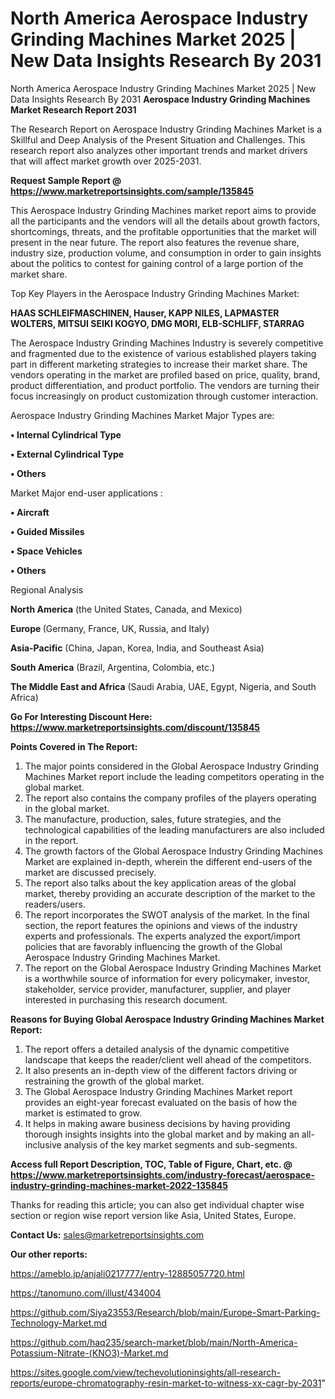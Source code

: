 # North America Aerospace Industry Grinding Machines Market 2025 | New Data Insights Research By 2031
North America Aerospace Industry Grinding Machines Market 2025 | New Data Insights Research By 2031
<strong>Aerospace Industry Grinding Machines Market Research Report 2031</strong>

The Research Report on Aerospace Industry Grinding Machines Market is a Skillful and Deep Analysis of the Present Situation and Challenges. This research report also analyzes other important trends and market drivers that will affect market growth over 2025-2031.

<strong>Request Sample Report @ <a href=https://www.marketreportsinsights.com/sample/135845>https://www.marketreportsinsights.com/sample/135845</a></strong>

This Aerospace Industry Grinding Machines market report aims to provide all the participants and the vendors will all the details about growth factors, shortcomings, threats, and the profitable opportunities that the market will present in the near future. The report also features the revenue share, industry size, production volume, and consumption in order to gain insights about the politics to contest for gaining control of a large portion of the market share.

Top Key Players in the Aerospace Industry Grinding Machines Market:

<strong>HAAS SCHLEIFMASCHINEN, Hauser, KAPP NILES, LAPMASTER WOLTERS, MITSUI SEIKI KOGYO, DMG MORI, ELB-SCHLIFF, STARRAG</strong>

The Aerospace Industry Grinding Machines Industry is severely competitive and fragmented due to the existence of various established players taking part in different marketing strategies to increase their market share. The vendors operating in the market are profiled based on price, quality, brand, product differentiation, and product portfolio. The vendors are turning their focus increasingly on product customization through customer interaction.

Aerospace Industry Grinding Machines Market Major Types are:

<strong>• Internal Cylindrical Type

• External Cylindrical Type

• Others</strong>

Market Major end-user applications :

<strong>• Aircraft

• Guided Missiles

• Space Vehicles

• Others</strong>

Regional Analysis

</u><strong><b>North America</b></strong> (the United States, Canada, and Mexico)

<strong><b>Europe </b></strong>(Germany, France, UK, Russia, and Italy)

<strong><b>Asia-Pacific</b></strong> (China, Japan, Korea, India, and Southeast Asia)

<strong><b>South America</b></strong> (Brazil, Argentina, Colombia, etc.)

<strong><b>The Middle East and Africa</b></strong> (Saudi Arabia, UAE, Egypt, Nigeria, and South Africa)

<strong>Go For Interesting Discount Here: <a href=https://www.marketreportsinsights.com/discount/135845>https://www.marketreportsinsights.com/discount/135845</a></strong>

<strong>Points Covered in The Report:</strong>
<ol>
  <li>The major points considered in the Global Aerospace Industry Grinding Machines Market report include the leading competitors operating in the global market.</li>
  <li>The report also contains the company profiles of the players operating in the global market.</li>
  <li>The manufacture, production, sales, future strategies, and the technological capabilities of the leading manufacturers are also included in the report.</li>
  <li>The growth factors of the Global Aerospace Industry Grinding Machines Market are explained in-depth, wherein the different end-users of the market are discussed precisely.</li>
  <li>The report also talks about the key application areas of the global market, thereby providing an accurate description of the market to the readers/users.</li>
  <li>The report incorporates the SWOT analysis of the market. In the final section, the report features the opinions and views of the industry experts and professionals. The experts analyzed the export/import policies that are favorably influencing the growth of the Global Aerospace Industry Grinding Machines Market.</li>
  <li>The report on the Global Aerospace Industry Grinding Machines Market is a worthwhile source of information for every policymaker, investor, stakeholder, service provider, manufacturer, supplier, and player interested in purchasing this research document.</li>
</ol>
<strong>Reasons for Buying Global Aerospace Industry Grinding Machines Market Report:</strong>

<ol>
  <li>The report offers a detailed analysis of the dynamic competitive landscape that keeps the reader/client well ahead of the competitors.</li>
  <li>It also presents an in-depth view of the different factors driving or restraining the growth of the global market.</li>
  <li>The Global Aerospace Industry Grinding Machines Market report provides an eight-year forecast evaluated on the basis of how the market is estimated to grow.</li>
  <li>It helps in making aware business decisions by having providing thorough insights insights into the global market and by making an all-inclusive analysis of the key market segments and sub-segments.</li>
</ol>
<strong>Access full Report Description, TOC, Table of Figure, Chart, etc. @ <a href=https://www.marketreportsinsights.com/industry-forecast/aerospace-industry-grinding-machines-market-2022-135845>https://www.marketreportsinsights.com/industry-forecast/aerospace-industry-grinding-machines-market-2022-135845</a></strong>


Thanks for reading this article; you can also get individual chapter wise section or region wise report version like Asia, United States, Europe.

<strong>Contact Us:</strong>
sales@marketreportsinsights.com

<strong>Our other reports:</strong>

<a href=https://ameblo.jp/anjali0217777/entry-12885057720.html>https://ameblo.jp/anjali0217777/entry-12885057720.html</a>

<a href=https://tanomuno.com/illust/434004>https://tanomuno.com/illust/434004</a>

<a href=https://github.com/Siya23553/Research/blob/main/Europe-Smart-Parking-Technology-Market.md>https://github.com/Siya23553/Research/blob/main/Europe-Smart-Parking-Technology-Market.md</a>

<a href=https://github.com/haq235/search-market/blob/main/North-America-Potassium-Nitrate-(KNO3)-Market.md>https://github.com/haq235/search-market/blob/main/North-America-Potassium-Nitrate-(KNO3)-Market.md</a>

<a href=https://sites.google.com/view/techevolutioninsights/all-research-reports/europe-chromatography-resin-market-to-witness-xx-cagr-by-2031>https://sites.google.com/view/techevolutioninsights/all-research-reports/europe-chromatography-resin-market-to-witness-xx-cagr-by-2031</a>"
